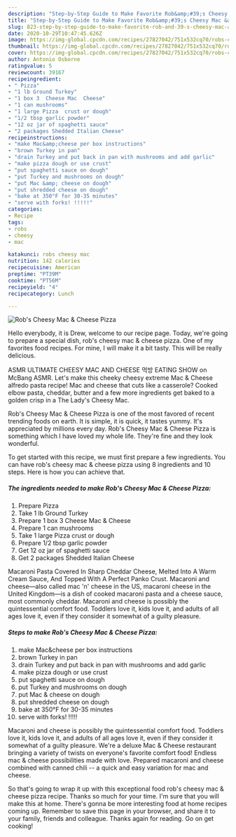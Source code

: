 ```yaml
---
description: "Step-by-Step Guide to Make Favorite Rob&amp;#39;s Cheesy Mac &amp;amp; Cheese Pizza"
title: "Step-by-Step Guide to Make Favorite Rob&amp;#39;s Cheesy Mac &amp;amp; Cheese Pizza"
slug: 823-step-by-step-guide-to-make-favorite-rob-and-39-s-cheesy-mac-and-amp-cheese-pizza
date: 2020-10-29T10:47:45.626Z
image: https://img-global.cpcdn.com/recipes/27827042/751x532cq70/robs-cheesy-mac-cheese-pizza-recipe-main-photo.jpg
thumbnail: https://img-global.cpcdn.com/recipes/27827042/751x532cq70/robs-cheesy-mac-cheese-pizza-recipe-main-photo.jpg
cover: https://img-global.cpcdn.com/recipes/27827042/751x532cq70/robs-cheesy-mac-cheese-pizza-recipe-main-photo.jpg
author: Antonio Osborne
ratingvalue: 5
reviewcount: 39167
recipeingredient:
- " Pizza"
- "1 lb Ground Turkey"
- "1 box 3  Cheese Mac  Cheese"
- "1 can mushrooms"
- "1 large Pizza  crust or dough"
- "1/2 tbsp garlic powder"
- "12 oz jar of spaghetti sauce"
- "2 packages Shedded Italian Cheese"
recipeinstructions:
- "make Mac&amp;cheese per box instructions"
- "brown Turkey in pan"
- "drain Turkey and put back in pan with mushrooms and add garlic"
- "make pizza dough or use crust"
- "put spaghetti sauce on dough"
- "put Turkey and mushrooms on dough"
- "put Mac &amp; cheese on dough"
- "put shredded cheese on dough"
- "bake at 350°F for 30-35 minutes"
- "serve with forks! !!!!!"
categories:
- Recipe
tags:
- robs
- cheesy
- mac

katakunci: robs cheesy mac 
nutrition: 142 calories
recipecuisine: American
preptime: "PT39M"
cooktime: "PT56M"
recipeyield: "4"
recipecategory: Lunch

---
```



![Rob&#39;s Cheesy Mac &amp; Cheese Pizza](https://img-global.cpcdn.com/recipes/27827042/751x532cq70/robs-cheesy-mac-cheese-pizza-recipe-main-photo.jpg)

Hello everybody, it is Drew, welcome to our recipe page. Today, we're going to prepare a special dish, rob&#39;s cheesy mac &amp; cheese pizza. One of my favorites food recipes. For mine, I will make it a bit tasty. This will be really delicious.

ASMR ULTIMATE CHEESY MAC AND CHEESE 먹방 EATING SHOW on McBang ASMR. Let&#39;s make this cheeky cheesy extreme Mac &amp; Cheese alfredo pasta recipe! Mac and cheese that cuts like a casserole? Cooked elbow pasta, cheddar, butter and a few more ingredients get baked to a golden crisp in a The Lady&#39;s Cheesy Mac.

Rob&#39;s Cheesy Mac &amp; Cheese Pizza is one of the most favored of recent trending foods on earth. It is simple, it is quick, it tastes yummy. It's appreciated by millions every day. Rob&#39;s Cheesy Mac &amp; Cheese Pizza is something which I have loved my whole life. They're fine and they look wonderful.


To get started with this recipe, we must first prepare a few ingredients. You can have rob&#39;s cheesy mac &amp; cheese pizza using 8 ingredients and 10 steps. Here is how you can achieve that.

<!--inarticleads1-->

##### The ingredients needed to make Rob&#39;s Cheesy Mac &amp; Cheese Pizza:

1. Prepare  Pizza
1. Take 1 lb Ground Turkey
1. Prepare 1 box 3  Cheese Mac &amp; Cheese
1. Prepare 1 can mushrooms
1. Take 1 large Pizza  crust or dough
1. Prepare 1/2 tbsp garlic powder
1. Get 12 oz jar of spaghetti sauce
1. Get 2 packages Shedded Italian Cheese


Macaroni Pasta Covered In Sharp Cheddar Cheese, Melted Into A Warm Cream Sauce, And Topped With A Perfect Panko Crust. Macaroni and cheese—also called mac &#39;n&#39; cheese in the US, macaroni cheese in the United Kingdom—is a dish of cooked macaroni pasta and a cheese sauce, most commonly cheddar. Macaroni and cheese is possibly the quintessential comfort food. Toddlers love it, kids love it, and adults of all ages love it, even if they consider it somewhat of a guilty pleasure. 

<!--inarticleads2-->

##### Steps to make Rob&#39;s Cheesy Mac &amp; Cheese Pizza:

1. make Mac&amp;cheese per box instructions
1. brown Turkey in pan
1. drain Turkey and put back in pan with mushrooms and add garlic
1. make pizza dough or use crust
1. put spaghetti sauce on dough
1. put Turkey and mushrooms on dough
1. put Mac &amp; cheese on dough
1. put shredded cheese on dough
1. bake at 350°F for 30-35 minutes
1. serve with forks! !!!!!


Macaroni and cheese is possibly the quintessential comfort food. Toddlers love it, kids love it, and adults of all ages love it, even if they consider it somewhat of a guilty pleasure. We&#39;re a deluxe Mac &amp; Cheese restaurant bringing a variety of twists on everyone&#39;s favorite comfort food! Endless mac &amp; cheese possibilities made with love. Prepared macaroni and cheese combined with canned chili -- a quick and easy variation for mac and cheese. 

So that's going to wrap it up with this exceptional food rob&#39;s cheesy mac &amp; cheese pizza recipe. Thanks so much for your time. I'm sure that you will make this at home. There's gonna be more interesting food at home recipes coming up. Remember to save this page in your browser, and share it to your family, friends and colleague. Thanks again for reading. Go on get cooking!
